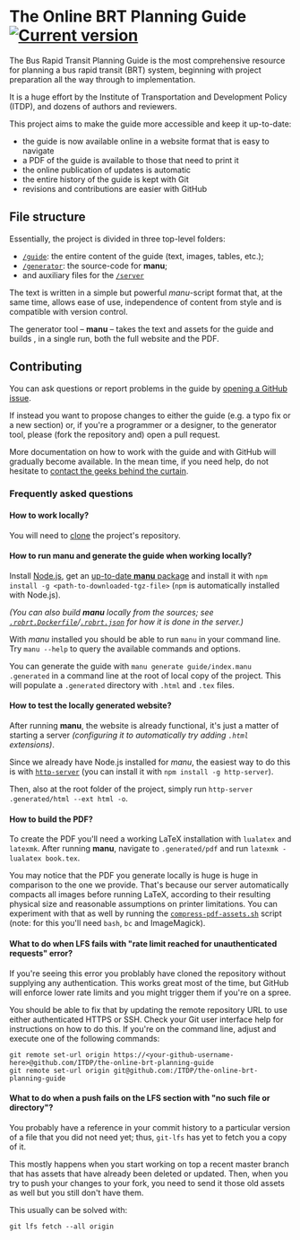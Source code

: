 # The Online BRT Planning Guide [![Current version](https://img.shields.io/badge/view-brtguide.itdp.org-blue.svg?style=flat-square)](https://brtguide.itdp.org)

The Bus Rapid Transit Planning Guide is the most comprehensive resource for
planning a bus rapid transit (BRT) system, beginning with project preparation
all the way through to implementation.

It is a huge effort by the Institute of Transportation and Development Policy
(ITDP), and dozens of authors and reviewers.

This project aims to make the guide more accessible and keep it up-to-date:

 - the guide is now available online in a website format that is easy to navigate
 - a PDF of the guide is available to those that need to print it
 - the online publication of updates is automatic
 - the entire history of the guide is kept with Git
 - revisions and contributions are easier with GitHub


## File structure

Essentially, the project is divided in three top-level folders:

 - [`/guide`](guide): the entire content of the guide (text, images, tables, etc.);
 - [`/generator`](generator): the source-code for **manu**;
 - and auxiliary files for the [`/server`](server)

The text is written in a simple but powerful _manu_-script format that, at the
same time, allows ease of use, independence of content from style and is
compatible with version control.

The generator tool – **manu** – takes the text and assets for the guide and
builds , in a single run, both the full website and the PDF.


## Contributing

You can ask questions or report problems in the guide by [opening a GitHub
issue](https://github.com/ITDP/the-online-brt-planning-guide/issues/new).

If instead you want to propose changes to either the guide (e.g. a typo fix or
a new section) or, if you're a programmer or a designer, to the generator tool,
please (fork the repository and) open a pull request.

More documentation on how to work with the guide and with GitHub will gradually
become available. In the mean time, if you need help, do not hesitate to
[contact the geeks behind the curtain](mailto:contato@protocubo.io).

### Frequently asked questions

#### How to work locally?

You will need to [clone](https://help.github.com/articles/cloning-a-repository/) the project's repository.

#### How to run **manu** and generate the guide when working locally?

Install [Node.js](https://nodejs.org), get an [up-to-date **manu** package](https://brtguide.itdp.org/branch/master/bin/) and install it with `npm install -g <path-to-downloaded-tgz-file>` (`npm` is automatically installed with Node.js).

_(You can also build **manu** locally from the sources; see [`.robrt.Dockerfile`](.robrt.Dockerfile)/[`.robrt.json`](.robrt.json) for how it is done in the server.)_

With _manu_ installed you should be able to run `manu` in your command line.
Try `manu --help` to query the available commands and options.

You can generate the guide with `manu generate guide/index.manu .generated` in a command line at the root of local copy of the project.
This will populate a `.generated` directory with `.html` and `.tex` files.

#### How to test the locally generated website?

After running **manu**, the website is already functional, it's just a matter of starting a server _(configuring it to automatically try adding `.html` extensions)_.

Since we already have Node.js installed for _manu_, the easiest way to do this is with [`http-server`](https://www.npmjs.com/package/http-server) (you can install it with `npm install -g http-server`).

Then, also at the root folder of the project, simply run `http-server .generated/html --ext html -o`.

#### How to build the PDF?

To create the PDF you'll need a working LaTeX installation with `lualatex` and `latexmk`.
After running **manu**, navigate to `.generated/pdf` and run `latexmk -lualatex book.tex`.

You may notice that the PDF you generate locally is huge is huge in comparison to the one we provide.
That's because our server automatically compacts all images before running LaTeX, according to their resulting physical size and reasonable assumptions on printer limitations.
You can experiment with that as well by running the [`compress-pdf-assets.sh`](server/compress-pdf-assets.sh) script (note: for this you'll need `bash`, `bc` and ImageMagick).

#### What to do when LFS fails with "rate limit reached for unauthenticated requests" error?

If you're seeing this error you problably have cloned the repository without supplying any authentication.
This works great most of the time, but GitHub will enforce lower rate limits and you might trigger them if you're on a spree.

You should be able to fix that by updating the remote repository URL to use either authenticated HTTPS or SSH.
Check your Git user interface help for instructions on how to do this.
If you're on the command line, adjust and execute one of the following commands:

```
git remote set-url origin https://<your-github-username-here>@github.com/ITDP/the-online-brt-planning-guide
git remote set-url origin git@github.com:/ITDP/the-online-brt-planning-guide
```

#### What to do when a push fails on the LFS section with "no such file or directory"?

You probably have a reference in your commit history to a particular version of a file that you did not need yet; thus, `git-lfs` has yet to fetch you a copy of it.

This mostly happens when you start working on top a recent master branch that has assets that have already been deleted or updated.
Then, when you try to push your changes to your fork, you need to send it those old assets as well but you still don't have them.

This usually can be solved with:

```
git lfs fetch --all origin
```


